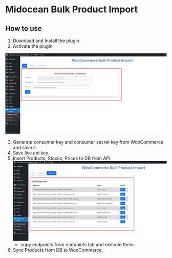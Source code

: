 # Midocean Bulk Product Import

## How to use

1. Download and Install the plugin
2. Activate the plugin

![Save credentials](assets/images/save-credentials.png)

3. Generate consumer key and consumer secret key from WooCommerce and save it.
4. Save live api key.
5. Insert Products, Stocks, Prices to DB from API.
    ![endpoints](assets/images//endpoints.png)
    - copy endpoints from endpoints tab and execute them.
6. Sync Products from DB to WooCommerce.
